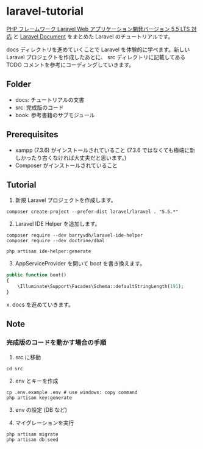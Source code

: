 # laravel-tutorial

[PHP フレームワーク Laravel Web アプリケーション開発バージョン 5.5 LTS 対応](https://www.socym.co.jp/book/1184) と
[Laravel Document](https://readouble.com/laravel/) をまとめた Laravel のチュートリアルです。

docs ディレクトリを進めていくことで Laravel を体験的に学べます。新しい Laravel プロジェクトを作成したあとに、 src ディレクトリに記載してある TODO コメントを参考にコーディングしていきます。

## Folder

- docs: チュートリアルの文書
- src: 完成版のコード
- book: 参考書籍のサブモジュール

## Prerequisites

- xampp (7.3.6) がインストールされていること (7.3.6 ではなくても極端に新しかったり古くなければ大丈夫だと思います。)
- Composer がインストールされていること

## Tutorial

1. 新規 Laravel プロジェクトを作成します。

```shell
composer create-project --prefer-dist laravel/laravel . "5.5.*"
```

2. Laravel IDE Helper を追加します。

```shell
composer require --dev barryvdh/laravel-ide-helper
composer require --dev doctrine/dbal

php artisan ide-helper:generate
```

3. AppServiceProvider を開いて boot を書き換えます。

```php
public function boot()
{
    \Illuminate\Support\Facades\Schema::defaultStringLength(191);
}
```

x. docs を進めていきます。

## Note

### 完成版のコードを動かす場合の手順

1. src に移動

```shell
cd src
```

2. env とキーを作成

```shell
cp .env.example .env # use windows: copy command
php artisan key:generate
```

3. env の設定 (DB など)

4. マイグレーションを実行

```shell
php artisan migrate
php artisan db:seed
```
